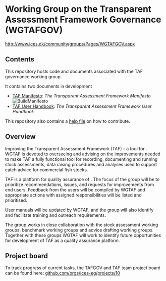 # Working Group on the Transparent Assessment Framework Governance (WGTAFGOV)

http://www.ices.dk/community/groups/Pages/WGTAFGOV.aspx

## Contents

This repository hosts code and documents associated with the TAF governance working group.

It contains two documents in development
* [TAF Manifesto](https://htmlpreview.github.io/?https://github.com/ices-eg/WGTAFGOV/blob/master/formatted_docs/taf_manifesto.html): _The Transparent Assessment Framework Manifesto_ ![BuildManifesto](https://github.com/ices-eg/WGTAFGOV/workflows/BuildManifesto/badge.svg)
* [TAF User Handbook](https://htmlpreview.github.io/?https://github.com/ices-eg/WGTAFGOV/blob/master/formatted_docs/user_handbook.html): _The Transparent Assessment Framework User Handbook_

This repository also contains a [help file](CONTRIBUTING.md) on how to contribute.

## Overview

Improving the Transparent Assessment Framework (TAF) - a tool for . WGTAF is devoted to overseeing and advising on the improvements needed to make TAF​ a fully functional tool for recording, documenting and running stock assessments, data raising procedures and analyses used to support catch advice for commercial fish stocks.

TAF is a platform for quality assurance of . The focus of the group will be to prioritize recommendations, issues, and requests for improvements from end users. Feedback from the users will be compiled by WGTAF and appropriate actions with assigned responsibilities will be listed and prioritised.

User manuals will be updated by WGTAF, and the group will also identify and facilitate training and outreach requirements.

The group works in close collaboration with the stock assessment working groups​, benchmark working groups and advice drafting working groups. Together with these groups WGTAF will work to identify future opportunities for development of TAF as a quality assurance platform.

## Project board

To track progress of current tasks, the TAFGOV and TAF team project board can be found here:
[github.com/orgs/ices-eg/projects/10](https://github.com/orgs/ices-eg/projects/10)

